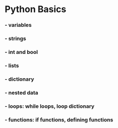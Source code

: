 # Python Basics
### - variables
### - strings
### - int and bool
### - lists
### - dictionary
### - nested data 
### - loops: while loops, loop dictionary
### - functions: if functions, defining functions
